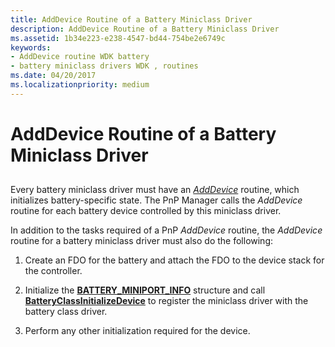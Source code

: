 ```yaml
---
title: AddDevice Routine of a Battery Miniclass Driver
description: AddDevice Routine of a Battery Miniclass Driver
ms.assetid: 1b34e223-e238-4547-bd44-754be2e6749c
keywords:
- AddDevice routine WDK battery
- battery miniclass drivers WDK , routines
ms.date: 04/20/2017
ms.localizationpriority: medium
---
```


# AddDevice Routine of a Battery Miniclass Driver


## <span id="ddk_adddevice_routine_of_battery_miniclass_driver_dg"></span><span id="DDK_ADDDEVICE_ROUTINE_OF_BATTERY_MINICLASS_DRIVER_DG"></span>


Every battery miniclass driver must have an [*AddDevice*](https://docs.microsoft.com/windows-hardware/drivers/ddi/wdm/nc-wdm-driver_add_device) routine, which initializes battery-specific state. The PnP Manager calls the *AddDevice* routine for each battery device controlled by this miniclass driver.

In addition to the tasks required of a PnP *AddDevice* routine, the *AddDevice* routine for a battery miniclass driver must also do the following:

1.  Create an FDO for the battery and attach the FDO to the device stack for the controller.

2.  Initialize the [**BATTERY\_MINIPORT\_INFO**](https://docs.microsoft.com/windows/desktop/api/batclass/ns-batclass-battery_miniport_info) structure and call [**BatteryClassInitializeDevice**](https://docs.microsoft.com/windows/desktop/api/batclass/nf-batclass-batteryclassinitializedevice) to register the miniclass driver with the battery class driver.

3.  Perform any other initialization required for the device.

 

 




